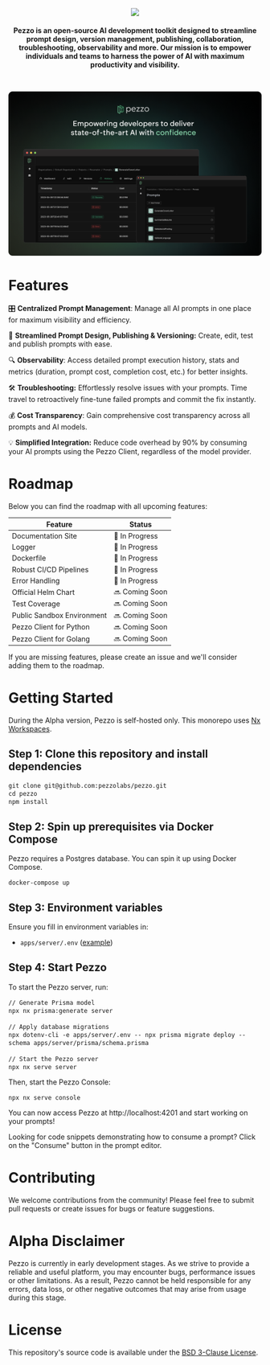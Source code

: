 <p align="center">
  <img src=".github/assets/logo-dark.svg" width="300px">
  <br />
  <strong>
  <br />
  Pezzo is an open-source AI development toolkit designed to streamline prompt design, version management, publishing, collaboration, troubleshooting, observability and more. Our mission is to empower individuals and teams to harness the power of AI with maximum productivity and visibility.
  </strong>
  <br />
</p>
<br />
<p align="center">
  <img src=".github/assets/banner.png" width="700px">
</p>

# Features

🎛️ **Centralized Prompt Management**: Manage all AI prompts in one place for maximum visibility and efficiency.

🚀 **Streamlined Prompt Design, Publishing & Versioning:** Create, edit, test and publish prompts with ease.

🔍 **Observability**: Access detailed prompt execution history, stats and metrics (duration, prompt cost, completion cost, etc.) for better insights.

🛠️ **Troubleshooting:** Effortlessly resolve issues with your prompts. Time travel to retroactively fine-tune failed prompts and commit the fix instantly.

💰 **Cost Transparency**: Gain comprehensive cost transparency across all prompts and AI models.

💡 **Simplified Integration:** Reduce code overhead by 90% by consuming your AI prompts using the Pezzo Client, regardless of the model provider.

# Roadmap

Below you can find the roadmap with all upcoming features:

| **Feature**                | **Status**     |
| -------------------------- | -------------- |
| Documentation Site         | 🚧 In Progress |
| Logger                     | 🚧 In Progress |
| Dockerfile                 | 🚧 In Progress |
| Robust CI/CD Pipelines     | 🚧 In Progress |
| Error Handling             | 🚧 In Progress |
| Official Helm Chart        | 🔜 Coming Soon |
| Test Coverage              | 🔜 Coming Soon |
| Public Sandbox Environment | 🔜 Coming Soon |
| Pezzo Client for Python    | 🔜 Coming Soon |
| Pezzo Client for Golang    | 🔜 Coming Soon |

If you are missing features, please create an issue and we'll consider adding them to the roadmap.

# Getting Started

During the Alpha version, Pezzo is self-hosted only. This monorepo uses [Nx Workspaces](https://nx.dev/).

## Step 1: Clone this repository and install dependencies

```
git clone git@github.com:pezzolabs/pezzo.git
cd pezzo
npm install
```

## Step 2: Spin up prerequisites via Docker Compose

Pezzo requires a Postgres database. You can spin it up using Docker Compose.

```
docker-compose up
```

## Step 3: Environment variables

Ensure you fill in environment variables in:

- `apps/server/.env` ([example](apps/server/.env.example))

## Step 4: Start Pezzo

To start the Pezzo server, run:

```
// Generate Prisma model
npx nx prisma:generate server

// Apply database migrations
npx dotenv-cli -e apps/server/.env -- npx prisma migrate deploy --schema apps/server/prisma/schema.prisma

// Start the Pezzo server
npx nx serve server
```

Then, start the Pezzo Console:

```
npx nx serve console
```

You can now access Pezzo at http://localhost:4201 and start working on your prompts!

Looking for code snippets demonstrating how to consume a prompt? Click on the "Consume" button in the prompt editor.

# Contributing

We welcome contributions from the community! Please feel free to submit pull requests or create issues for bugs or feature suggestions.

# Alpha Disclaimer

Pezzo is currently in early development stages. As we strive to provide a reliable and useful platform, you may encounter bugs, performance issues or other limitations. As a result, Pezzo cannot be held responsible for any errors, data loss, or other negative outcomes that may arise from usage during this stage.

# License

This repository's source code is available under the [BSD 3-Clause License](LICENSE).
